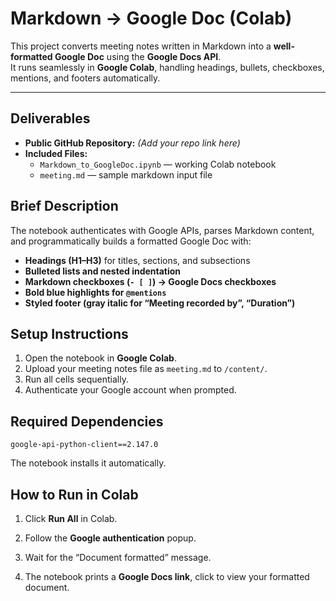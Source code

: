 ﻿
# Markdown → Google Doc (Colab)

This project converts meeting notes written in Markdown into a **well-formatted Google Doc** using the **Google Docs API**.  
It runs seamlessly in **Google Colab**, handling headings, bullets, checkboxes, mentions, and footers automatically.

----------

## Deliverables

-   **Public GitHub Repository:** _(Add your repo link here)_
-   **Included Files:**
    -   `Markdown_to_GoogleDoc.ipynb` — working Colab notebook    
    -   `meeting.md` — sample markdown input file
        



## Brief Description

The notebook authenticates with Google APIs, parses Markdown content, and programmatically builds a formatted Google Doc with:

-   **Headings (H1–H3)** for titles, sections, and subsections  
-   **Bulleted lists and nested indentation**    
-   **Markdown checkboxes (`- [ ]`) → Google Docs checkboxes**
-   **Bold blue highlights for `@mentions`**    
-   **Styled footer (gray italic for “Meeting recorded by”, “Duration”)**
    


## Setup Instructions

1.  Open the notebook in **Google Colab**.   
2.  Upload your meeting notes file as `meeting.md` to `/content/`.    
3.  Run all cells sequentially.    
4.  Authenticate your Google account when prompted.
    


## Required Dependencies

`google-api-python-client==2.147.0` 

The notebook installs it automatically.

##  How to Run in Colab

1.  Click **Run All** in Colab.
    
2.  Follow the **Google authentication** popup.
    
3.  Wait for the “Document formatted” message.
    
4.  The notebook prints a **Google Docs link**, click to view your formatted document.
